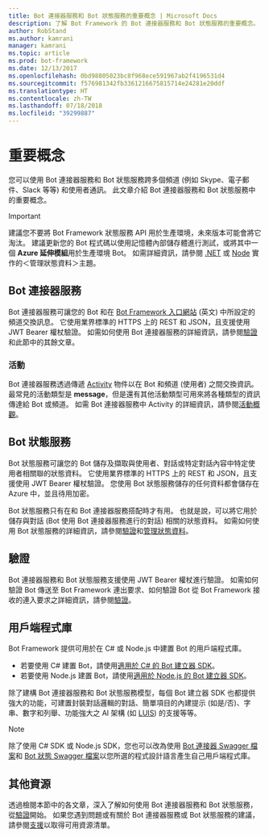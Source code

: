 ```yaml
---
title: Bot 連接器服務和 Bot 狀態服務的重要概念 | Microsoft Docs
description: 了解 Bot Framework 的 Bot 連接器服務和 Bot 狀態服務的重要概念。
author: RobStand
ms.author: kamrani
manager: kamrani
ms.topic: article
ms.prod: bot-framework
ms.date: 12/13/2017
ms.openlocfilehash: 0bd98805023bc8f968ece591967ab2f4196531d4
ms.sourcegitcommit: f576981342fb3361216675815714e24281e20ddf
ms.translationtype: HT
ms.contentlocale: zh-TW
ms.lasthandoff: 07/18/2018
ms.locfileid: "39299887"
---
```

# <a name="key-concepts"></a>重要概念

您可以使用 Bot 連接器服務和 Bot 狀態服務跨多個頻道 (例如 Skype、電子郵件、Slack 等等) 和使用者通訊。 此文章介紹 Bot 連接器服務和 Bot 狀態服務中的重要概念。

> [!IMPORTANT]
> 建議您不要將 Bot Framework 狀態服務 API 用於生產環境，未來版本可能會將它淘汰。 建議更新您的 Bot 程式碼以使用記憶體內部儲存體進行測試，或將其中一個 **Azure 延伸模組**用於生產環境 Bot。 如需詳細資訊，請參閱 [.NET](~/dotnet/bot-builder-dotnet-state.md) 或 [Node](~/nodejs/bot-builder-nodejs-state.md) 實作的＜管理狀態資料＞主題。

## <a name="bot-connector-service"></a>Bot 連接器服務

Bot 連接器服務可讓您的 Bot 和在 <a href="https://dev.botframework.com/" target="_blank">Bot Framework 入口網站</a> \(英文\) 中所設定的頻道交換訊息。 它使用業界標準的 HTTPS 上的 REST 和 JSON，且支援使用 JWT Bearer 權杖驗證。 如需如何使用 Bot 連接器服務的詳細資訊，請參閱[驗證](bot-framework-rest-connector-authentication.md)和此節中的其餘文章。

### <a name="activity"></a>活動

Bot 連接器服務透過傳遞 [Activity][Activity] 物件以在 Bot 和頻道 (使用者) 之間交換資訊。 最常見的活動類型是 **message**，但是還有其他活動類型可用來將各種類型的資訊傳達給 Bot 或頻道。 如需 Bot 連接器服務中 Activity 的詳細資訊，請參閱[活動概觀](bot-framework-rest-connector-activities.md)。

## <a name="bot-state-service"></a>Bot 狀態服務

Bot 狀態服務可讓您的 Bot 儲存及擷取與使用者、對話或特定對話內容中特定使用者相關聯的狀態資料。 它使用業界標準的 HTTPS 上的 REST 和 JSON，且支援使用 JWT Bearer 權杖驗證。 您使用 Bot 狀態服務儲存的任何資料都會儲存在 Azure 中，並且待用加密。

Bot 狀態服務只有在和 Bot 連接器服務搭配時才有用。 也就是說，可以將它用於儲存與對話 (Bot 使用 Bot 連接器服務進行的對話) 相關的狀態資料。 如需如何使用 Bot 狀態服務的詳細資訊，請參閱[驗證](bot-framework-rest-connector-authentication.md)和[管理狀態資料](bot-framework-rest-state.md)。

## <a name="authentication"></a>驗證

Bot 連接器服務和 Bot 狀態服務支援使用 JWT Bearer 權杖進行驗證。 如需如何驗證 Bot 傳送至 Bot Framework 連出要求、如何驗證 Bot 從 Bot Framework 接收的連入要求之詳細資訊，請參閱[驗證](bot-framework-rest-connector-authentication.md)。 

## <a name="client-libraries"></a>用戶端程式庫

Bot Framework 提供可用於在 C# 或 Node.js 中建置 Bot 的用戶端程式庫。 

- 若要使用 C# 建置 Bot，請使用[適用於 C# 的 Bot 建立器 SDK](../dotnet/bot-builder-dotnet-overview.md)。 
- 若要使用 Node.js 建置 Bot，請使用[適用於 Node.js 的 Bot 建立器 SDK](../nodejs/index.md)。 

除了建構 Bot 連接器服務和 Bot 狀態服務模型，每個 Bot 建立器 SDK 也都提供強大的功能，可建置封裝對話邏輯的對話、簡單項目的內建提示 (如是/否)、字串、數字和列舉、功能強大之 AI 架構 (如 <a href="https://www.luis.ai/" target="_blank">LUIS</a>) 的支援等等。 

> [!NOTE]
> 除了使用 C# SDK 或 Node.js SDK，您也可以改為使用 <a href="https://raw.githubusercontent.com/Microsoft/BotBuilder/master/CSharp/Library/Microsoft.Bot.Connector.Shared/Swagger/ConnectorAPI.json" target="_blank">Bot 連接器 Swagger 檔案</a>和 <a href="https://raw.githubusercontent.com/Microsoft/BotBuilder/master/CSharp/Library/Microsoft.Bot.Connector.Shared/Swagger/StateAPI.json" target="_blank">Bot 狀態 Swagger 檔案</a>以您所選的程式設計語言產生自己用戶端程式庫。

## <a name="additional-resources"></a>其他資源

透過檢閱本節中的各文章，深入了解如何使用 Bot 連接器服務和 Bot 狀態服務，從[驗證](bot-framework-rest-connector-authentication.md)開始。 如果您遇到問題或有關於 Bot 連接器服務或 Bot 狀態服務的建議，請參閱[支援](../bot-service-resources-links-help.md)以取得可用資源清單。 

[Activity]: bot-framework-rest-connector-api-reference.md#activity-object